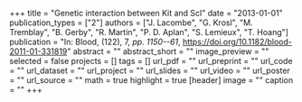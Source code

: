 +++
title = "Genetic interaction between Kit and Scl"
date = "2013-01-01"
publication_types = ["2"]
authors = ["J. Lacombe", "G. Krosl", "M. Tremblay", "B. Gerby", "R. Martin", "P. D. Aplan", "S. Lemieux", "T. Hoang"]
publication = "In: Blood, (122), 7, _pp. 1150--61_, https://doi.org/10.1182/blood-2011-01-331819"
abstract = ""
abstract_short = ""
image_preview = ""
selected = false
projects = []
tags = []
url_pdf = ""
url_preprint = ""
url_code = ""
url_dataset = ""
url_project = ""
url_slides = ""
url_video = ""
url_poster = ""
url_source = ""
math = true
highlight = true
[header]
image = ""
caption = ""
+++
